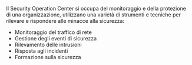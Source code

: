 Il Security Operation Center si occupa del monitoraggio e della protezione di una organizzazione, utilizzano una varietà di strumenti e tecniche per rilevare e rispondere alle minacce alla sicurezza:
- Monitoraggio del traffico di rete
- Gestione degli eventi di sicurezza
- Rilevamento delle intrusioni
- Risposta agli incidenti
- Formazione sulla sicurezza

